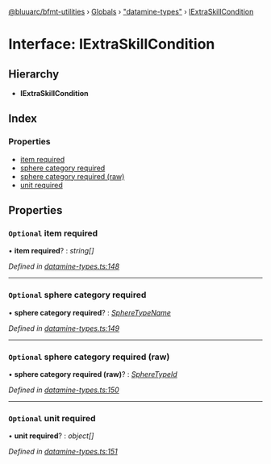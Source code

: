 [@bluuarc/bfmt-utilities](../README.md) › [Globals](../globals.md) › ["datamine-types"](../modules/_datamine_types_.md) › [IExtraSkillCondition](_datamine_types_.iextraskillcondition.md)

# Interface: IExtraSkillCondition

## Hierarchy

* **IExtraSkillCondition**

## Index

### Properties

* [item required](_datamine_types_.iextraskillcondition.md#optional-item-required)
* [sphere category required](_datamine_types_.iextraskillcondition.md#optional-sphere-category-required)
* [sphere category required (raw)](_datamine_types_.iextraskillcondition.md#optional-sphere-category-required-(raw))
* [unit required](_datamine_types_.iextraskillcondition.md#optional-unit-required)

## Properties

### `Optional` item required

• **item required**? : *string[]*

*Defined in [datamine-types.ts:148](https://github.com/BluuArc/bfmt-utilities/blob/10ddcf7/src/datamine-types.ts#L148)*

___

### `Optional` sphere category required

• **sphere category required**? : *[SphereTypeName](../enums/_datamine_types_.spheretypename.md)*

*Defined in [datamine-types.ts:149](https://github.com/BluuArc/bfmt-utilities/blob/10ddcf7/src/datamine-types.ts#L149)*

___

### `Optional` sphere category required (raw)

• **sphere category required (raw)**? : *[SphereTypeId](../enums/_datamine_types_.spheretypeid.md)*

*Defined in [datamine-types.ts:150](https://github.com/BluuArc/bfmt-utilities/blob/10ddcf7/src/datamine-types.ts#L150)*

___

### `Optional` unit required

• **unit required**? : *object[]*

*Defined in [datamine-types.ts:151](https://github.com/BluuArc/bfmt-utilities/blob/10ddcf7/src/datamine-types.ts#L151)*
